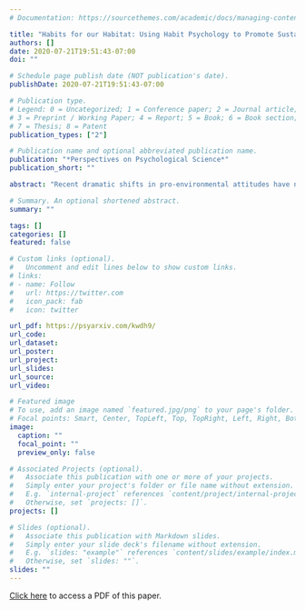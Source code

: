 ```yaml
---
# Documentation: https://sourcethemes.com/academic/docs/managing-content/

title: "Habits for our Habitat: Using Habit Psychology to Promote Sustainability"
authors: []
date: 2020-07-21T19:51:43-07:00
doi: ""

# Schedule page publish date (NOT publication's date).
publishDate: 2020-07-21T19:51:43-07:00

# Publication type.
# Legend: 0 = Uncategorized; 1 = Conference paper; 2 = Journal article;
# 3 = Preprint / Working Paper; 4 = Report; 5 = Book; 6 = Book section;
# 7 = Thesis; 8 = Patent
publication_types: ["2"]

# Publication name and optional abbreviated publication name.
publication: "*Perspectives on Psychological Science*"
publication_short: ""

abstract: "Recent dramatic shifts in pro-environmental attitudes have not been accompanied by similar increases in sustainable behavior. We propose that this attitude-behavior gap is partly driven by unsustainable habits. Policies can reduce this gap by enacting structural changes based on insights from habit psychology and behavioral economics. We outline three behavior change principles: First, policies can leverage friction to encourage repetition of sustainable actions and impede unsustainable ones. Second, policies can set up action cues for sustainable actions and disrupt existing cues for unsustainable habits. Finally, policies can encourage sustainable habits by using psychologically-informed incentives. We then describe how even initially-unpopular policies can become acceptable through habitual repetition. Habit psychology represents a promising but currently unrealized part of the policymaker's toolbox."

# Summary. An optional shortened abstract.
summary: ""

tags: []
categories: []
featured: false

# Custom links (optional).
#   Uncomment and edit lines below to show custom links.
# links:
# - name: Follow
#   url: https://twitter.com
#   icon_pack: fab
#   icon: twitter

url_pdf: https://psyarxiv.com/kwdh9/
url_code:
url_dataset:
url_poster:
url_project:
url_slides:
url_source:
url_video:

# Featured image
# To use, add an image named `featured.jpg/png` to your page's folder. 
# Focal points: Smart, Center, TopLeft, Top, TopRight, Left, Right, BottomLeft, Bottom, BottomRight.
image:
  caption: ""
  focal_point: ""
  preview_only: false

# Associated Projects (optional).
#   Associate this publication with one or more of your projects.
#   Simply enter your project's folder or file name without extension.
#   E.g. `internal-project` references `content/project/internal-project/index.md`.
#   Otherwise, set `projects: []`.
projects: []

# Slides (optional).
#   Associate this publication with Markdown slides.
#   Simply enter your slide deck's filename without extension.
#   E.g. `slides: "example"` references `content/slides/example/index.md`.
#   Otherwise, set `slides: ""`.
slides: ""
---
```

[Click here](https://psyarxiv.com/kwdh9/) to access a PDF of this paper.